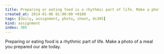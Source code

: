 ```yaml
---
title: Preparing or eating food is a rhythmic part of life. Make a photo of a meal you prepared our ate today.
created_at: 2014-01-06 01:00:00 +0100
tags: [daily, assignment, photo, shoot, ds305]
kind: assignment
index: 305
---
```


Preparing or eating food is a rhythmic part of life. Make a photo of a meal you prepared our ate today.
